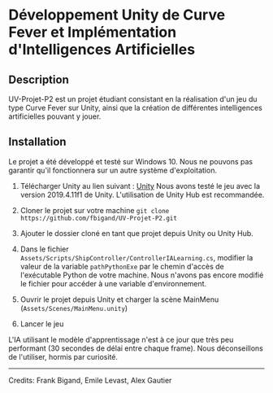 # Développement Unity de Curve Fever et Implémentation d'Intelligences Artificielles

## Description

UV-Projet-P2 est un projet étudiant consistant en la réalisation d'un jeu du type Curve Fever sur Unity, ainsi que la création de différentes intelligences artificielles pouvant y jouer.

## Installation

Le projet a été développé et testé sur Windows 10. Nous ne pouvons pas garantir qu'il fonctionnera sur un autre système d'exploitation.

1. Télécharger Unity au lien suivant : [Unity](https://unity3d.com/fr/get-unity/download)
Nous avons testé le jeu avec la version 2019.4.11f1 de Unity. L'utilisation de Unity Hub est recommandée.

1. Cloner le projet sur votre machine
`git clone https://github.com/fbigand/UV-Projet-P2.git`

1. Ajouter le dossier cloné en tant que projet depuis Unity ou Unity Hub.

1. Dans le fichier `Assets/Scripts/ShipController/ControllerIALearning.cs`, modifier la valeur de la variable `pathPythonExe` par le chemin d'accès de l'exécutable Python de votre machine. Nous n'avons pas encore modifié le fichier pour accéder à une variable d'environnement.

1. Ouvrir le projet depuis Unity et charger la scène MainMenu (`Assets/Scenes/MainMenu.unity`)

1. Lancer le jeu

L'IA utilisant le modèle d'apprentissage n'est à ce jour que très peu performant (30 secondes de délai entre chaque frame). Nous déconseillons de l'utiliser, hormis par curiosité.

<hr>

Credits: Frank Bigand, Emile Levast, Alex Gautier
